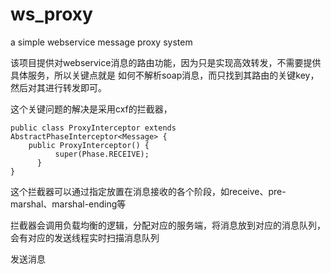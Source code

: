 # ws_proxy
a simple webservice message proxy system

该项目提供对webservice消息的路由功能，因为只是实现高效转发，不需要提供具体服务，所以关键点就是
如何不解析soap消息，而只找到其路由的关键key，然后对其进行转发即可。

这个关键问题的解决是采用cxf的拦截器，

```
public class ProxyInterceptor extends AbstractPhaseInterceptor<Message> {
    public ProxyInterceptor() {
		  super(Phase.RECEIVE);
	  }
}
```

这个拦截器可以通过指定放置在消息接收的各个阶段，如receive、pre-marshal、marshal-ending等


拦截器会调用负载均衡的逻辑，分配对应的服务端，将消息放到对应的消息队列，会有对应的发送线程实时扫描消息队列

发送消息

